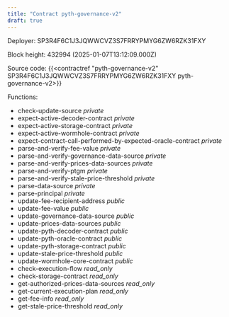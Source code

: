 ```yaml
---
title: "Contract pyth-governance-v2"
draft: true
---
```

Deployer: SP3R4F6C1J3JQWWCVZ3S7FRRYPMYG6ZW6RZK31FXY


 



Block height: 432994 (2025-01-07T13:12:09.000Z)

Source code: {{<contractref "pyth-governance-v2" SP3R4F6C1J3JQWWCVZ3S7FRRYPMYG6ZW6RZK31FXY pyth-governance-v2>}}

Functions:

* check-update-source _private_
* expect-active-decoder-contract _private_
* expect-active-storage-contract _private_
* expect-active-wormhole-contract _private_
* expect-contract-call-performed-by-expected-oracle-contract _private_
* parse-and-verify-fee-value _private_
* parse-and-verify-governance-data-source _private_
* parse-and-verify-prices-data-sources _private_
* parse-and-verify-ptgm _private_
* parse-and-verify-stale-price-threshold _private_
* parse-data-source _private_
* parse-principal _private_
* update-fee-recipient-address _public_
* update-fee-value _public_
* update-governance-data-source _public_
* update-prices-data-sources _public_
* update-pyth-decoder-contract _public_
* update-pyth-oracle-contract _public_
* update-pyth-storage-contract _public_
* update-stale-price-threshold _public_
* update-wormhole-core-contract _public_
* check-execution-flow _read_only_
* check-storage-contract _read_only_
* get-authorized-prices-data-sources _read_only_
* get-current-execution-plan _read_only_
* get-fee-info _read_only_
* get-stale-price-threshold _read_only_
